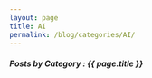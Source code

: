 ```yaml
---
layout: page
title: AI
permalink: /blog/categories/AI/
---
```


<h5> Posts by Category : {{ page.title }} </h5>

<div class="card">

</div>